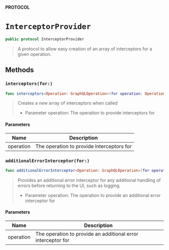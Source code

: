 **PROTOCOL**

# `InterceptorProvider`

```swift
public protocol InterceptorProvider
```

> A protocol to allow easy creation of an array of interceptors for a given operation.

## Methods
### `interceptors(for:)`

```swift
func interceptors<Operation: GraphQLOperation>(for operation: Operation) -> [ApolloInterceptor]
```

> Creates a new array of interceptors when called
>
> - Parameter operation: The operation to provide interceptors for

#### Parameters

| Name | Description |
| ---- | ----------- |
| operation | The operation to provide interceptors for |

### `additionalErrorInterceptor(for:)`

```swift
func additionalErrorInterceptor<Operation: GraphQLOperation>(for operation: Operation) -> ApolloErrorInterceptor?
```

> Provides an additional error interceptor for any additional handling of errors
> before returning to the UI, such as logging.
> - Parameter operation: The operation to provide an additional error interceptor for

#### Parameters

| Name | Description |
| ---- | ----------- |
| operation | The operation to provide an additional error interceptor for |